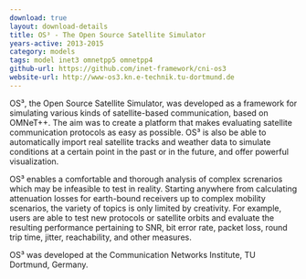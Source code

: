 ```yaml
---
download: true
layout: download-details
title: OS³ - The Open Source Satellite Simulator
years-active: 2013-2015
category: models
tags: model inet3 omnetpp5 omnetpp4
github-url: https://github.com/inet-framework/cni-os3
website-url: http://www-os3.kn.e-technik.tu-dortmund.de
---
```


OS³, the Open Source Satellite Simulator, was developed as a framework for
simulating various kinds of satellite-based communication, based on OMNeT++. The
aim was to create a platform that makes evaluating satellite communication
protocols as easy as possible. OS³ is also be able to automatically import real
satellite tracks and weather data to simulate conditions at a certain point in
the past or in the future, and offer powerful visualization.

OS³ enables a comfortable and thorough analysis of complex screnarios which may
be infeasible to test in reality. Starting anywhere from calculating attenuation
losses for earth-bound receivers up to complex mobility scenarios, the variety
of topics is only limited by creativity. For example, users are able to test new
protocols or satellite orbits and evaluate the resulting performance pertaining
to SNR, bit error rate, packet loss, round trip time, jitter, reachability, and
other measures.

OS³ was developed at the Communication Networks Institute, TU Dortmund, Germany.
